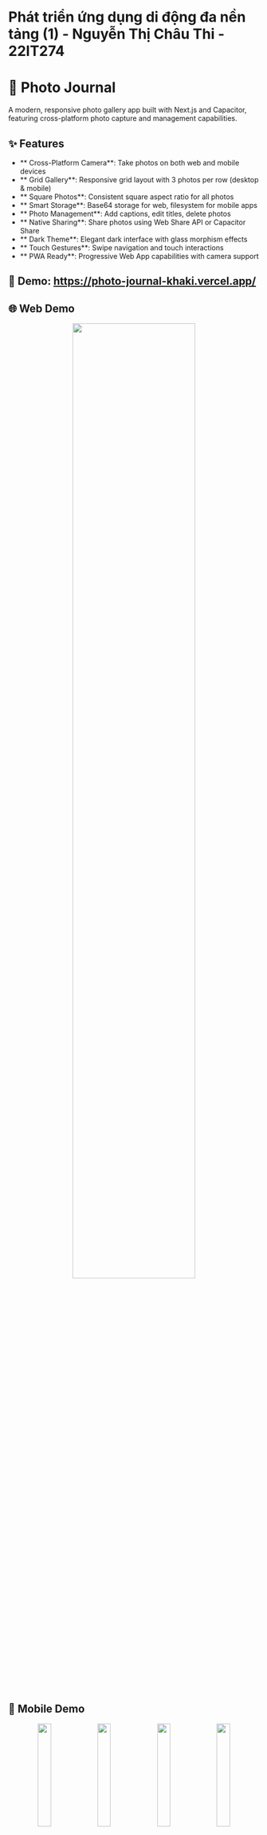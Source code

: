 # Phát triển ứng dụng di động đa nền tảng (1) - Nguyễn Thị Châu Thi - 22IT274
# 📸 Photo Journal

A modern, responsive photo gallery app built with Next.js and Capacitor, featuring cross-platform photo capture and management capabilities.

## ✨ Features

- ** Cross-Platform Camera**: Take photos on both web and mobile devices
- ** Grid Gallery**: Responsive grid layout with 3 photos per row (desktop & mobile)
- ** Square Photos**: Consistent square aspect ratio for all photos
- ** Smart Storage**: Base64 storage for web, filesystem for mobile apps
- ** Photo Management**: Add captions, edit titles, delete photos
- ** Native Sharing**: Share photos using Web Share API or Capacitor Share
- ** Dark Theme**: Elegant dark interface with glass morphism effects
- ** Touch Gestures**: Swipe navigation and touch interactions
- ** PWA Ready**: Progressive Web App capabilities with camera support

## 🚀 Demo: https://photo-journal-khaki.vercel.app/

## 🌐 Web Demo

<p align="center">
  <img src="https://github.com/user-attachments/assets/577e6919-7284-4b4c-b2a3-67d0d975db79" width="70%" />
</p>


## 📱 Mobile Demo

<p align="center">
  <img src="https://github.com/user-attachments/assets/9e8abc69-7dcc-4339-9a0b-3325567c33bd" width="23%" />
  <img src="https://github.com/user-attachments/assets/05bf2bdc-d872-4420-8380-02f495a2bc4d" width="23%" />
  <img src="https://github.com/user-attachments/assets/81c0376d-ce98-44ab-8403-d55ec32edfa0" width="23%" />
  <img src="https://github.com/user-attachments/assets/2b28bfb8-c9a2-4d60-8409-1c0d48ddc896" width="23%" />
</p>

## 🛠️ Tech Stack

- **Frontend Framework:** Next.js 15.2.4 with App Router
- **Styling:** Tailwind CSS v4 with custom components
- **Mobile Framework:** Capacitor for native mobile features
- **Icons:** Lucide React
- **Camera Support:** @capacitor/camera + @ionic/pwa-elements
- **Storage:** @capacitor/preferences with localStorage fallback
- **Deployment:** Vercel (web) + Capacitor Build (mobile)

## 📦 Installation

### Prerequisites
- Node.js 18+ 
- npm or yarn
- Android Studio (for Android builds)
- Xcode (for iOS builds)

### Setup
```bash
# Clone repository
git clone https://github.com/chouthi/Photo_Journal.git
cd Photo_Journal

# Install dependencies
npm install

# Install Capacitor dependencies
npm install @capacitor/camera @capacitor/filesystem @capacitor/preferences @capacitor/share @ionic/pwa-elements

# Run development server
npm run dev
```

Visit `http://localhost:3000` to see the app in action.

## 🎯 Key Components

### 📸 Camera Capture
- **Web**: Uses PWA Elements for camera access in browsers
- **Mobile**: Native camera API through Capacitor
- **Fallback**: Random demo images for development/testing

### 🖼️ Photo Storage
- **Web Platform**: Base64 encoding stored in Capacitor Preferences
- **Mobile Platform**: File system storage with secure paths
- **Migration**: Automatic cleanup of invalid photo references

### 🎨 UI/UX Features
- **Responsive Grid**: 3 columns on all screen sizes
- **Square Aspect Ratio**: Consistent 1:1 ratio for all photos
- **Glass Morphism**: Modern frosted glass effects
- **Touch Navigation**: Swipe gestures for photo browsing
- **Modal Previews**: Full-screen photo viewing with navigation


